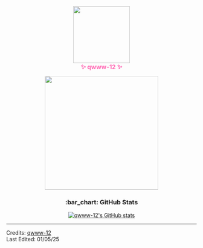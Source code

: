 

<div align="center">
  <div id="header">
    <img src="https://tenor.com/view/when-you-wave-to-people-gif-22314635" width="150">
  </div>
  <strong>
    <span style="color:#FF69B4; font-size: 16px;">
      ✨ qwww-12 ✨
    </span>
  </strong>
</p>

<img src="https://media.giphy.com/media/v1.Y2lkPTc5MGI3NjExdjVrZTYxc2g1M3M5dGh6bGcyM2tseGc0bzRydnFkc2ZnNjJwc3lwNSZlcD12MV9naWZzX3NlYXJjaCZjdD1n/78XCFBGOlS6keY1Bil/giphy.gif" width="300">

<h3>:bar_chart: GitHub Stats</h3>
<p>
  <a href="https://github.com/qwww-12/github-readme-stats">
    <img src="https://github-readme-stats.vercel.app/api?username=qwww-12&count_private=true&show_icons=true&theme=dark" alt="qwww-12's GitHub stats">
  </a>
</p>
</div>

------
Credits: [qwww-12](https://github.com/qwww-12)  
Last Edited: 01/05/25
